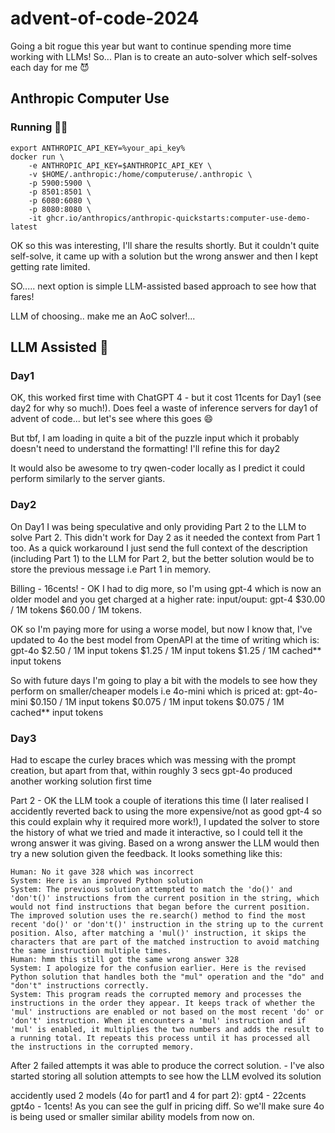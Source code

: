 # advent-of-code-2024

Going a bit rogue this year but want to continue spending more time working with LLMs!
So...
Plan is to create an auto-solver which self-solves each day for me 😈

## Anthropic Computer Use
### Running 🏃‍♂️

```shell
export ANTHROPIC_API_KEY=%your_api_key%
docker run \
    -e ANTHROPIC_API_KEY=$ANTHROPIC_API_KEY \
    -v $HOME/.anthropic:/home/computeruse/.anthropic \
    -p 5900:5900 \
    -p 8501:8501 \
    -p 6080:6080 \
    -p 8080:8080 \
    -it ghcr.io/anthropics/anthropic-quickstarts:computer-use-demo-latest
```

OK so this was interesting, I'll share the results shortly. But it couldn't quite self-solve, it came up with a solution but the wrong answer and then I kept getting rate limited.

SO..... next option is simple LLM-assisted based approach to see how that fares!

LLM of choosing.. make me an AoC solver!...
## LLM Assisted 🔮
### Day1 
OK, this worked first time with ChatGPT 4 - but it cost 11cents for Day1 (see day2 for why so much!). Does feel a waste of inference servers for day1 of advent of code... but let's see where this goes 😄

But tbf, I am loading in quite a bit of the puzzle input which it probably doesn't need to understand the formatting! I'll refine this for day2

It would also be awesome to try qwen-coder locally as I predict it could perform similarly to the server giants.

### Day2
On Day1 I was being speculative and only providing Part 2 to the LLM to solve Part 2.
This didn't work for Day 2 as it needed the context from Part 1 too.
As a quick workaround I just send the full context of the description (including Part 1) to the LLM for Part 2, but the better solution would be to store the previous message i.e Part 1 in memory.

Billing - 16cents! - OK I had to dig more, so I'm using gpt-4 which is now an older model and you get charged at a higher rate: input/ouput: gpt-4 $30.00 / 1M tokens $60.00 / 1M tokens.

OK so I'm paying more for using a worse model, but now I know that, I've updated to 4o the best model from OpenAPI at the time of writing which is: gpt-4o
$2.50 / 1M input tokens
$1.25 / 1M input tokens
$1.25 / 1M cached** input tokens

So with future days I'm going to play a bit with the models to see how they perform on smaller/cheaper models i.e 4o-mini which is priced at:
gpt-4o-mini
$0.150 / 1M input tokens
$0.075 / 1M input tokens
$0.075 / 1M cached** input tokens

### Day3
Had to escape the curley braces which was messing with the prompt creation, but apart from that, within roughly 3 secs gpt-4o produced another working solution first time

Part 2 - OK the LLM took a couple of iterations this time (I later realised I accidently reverted back to using the more expensive/not as good gpt-4 so this could explain why it required more work!), I updated the solver to store the history of what we tried and made it interactive, so I could tell it the wrong answer it was giving. Based on a wrong answer the LLM would then try a new solution given the feedback. It looks something like this:
```
Human: No it gave 328 which was incorrect
System: Here is an improved Python solution
System: The previous solution attempted to match the 'do()' and 'don't()' instructions from the current position in the string, which would not find instructions that began before the current position. The improved solution uses the re.search() method to find the most recent 'do()' or 'don't()' instruction in the string up to the current position. Also, after matching a 'mul()' instruction, it skips the characters that are part of the matched instruction to avoid matching the same instruction multiple times.
Human: hmm this still got the same wrong answer 328
System: I apologize for the confusion earlier. Here is the revised Python solution that handles both the "mul" operation and the "do" and "don't" instructions correctly.
System: This program reads the corrupted memory and processes the instructions in the order they appear. It keeps track of whether the 'mul' instructions are enabled or not based on the most recent 'do' or 'don't' instruction. When it encounters a 'mul' instruction and if 'mul' is enabled, it multiplies the two numbers and adds the result to a running total. It repeats this process until it has processed all the instructions in the corrupted memory.
```

After 2 failed attempts it was able to produce the correct solution. - I've also started storing all solution attempts to see how the LLM evolved its solution

accidently used 2 models (4o for part1 and 4 for part 2):
gpt4 - 22cents
gpt4o - 1cents!
As you can see the gulf in pricing diff. So we'll make sure 4o is being used or smaller similar ability models from now on.
